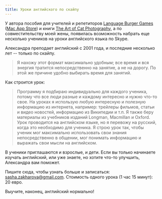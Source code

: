 ```yaml
---
title: Уроки английского по скайпу
---
```


У автора пособия для учителей и репетиторов [Language Burger Games](http://www.languageburger.co.uk)
<span style="white-space: nowrap">(<a href="https://itunes.apple.com/ru/app/language-burger-games-anglijskij/id524434801?mt=12&uo=4">Mac App Store</a>)</span>
и книги [The Art of Cat Photography](http://www.properpicks.com/cat-photo/), а по совместительству моей жены,
появилась возможность набрать еще несколько учеников на уроки английского языка по Skype.

Александра преподает английский с 2001 года, и последние несколько лет -- только по скайпу.

> Я нахожу этот формат максимально удобным; все время и вся энергия тратится непосредственно
> на занятие, а не на дорогу. По этой же причине удобно выбирать время для занятий.

Как строится урок:

> Программу я подбираю индивидуально для каждого ученика, потому что все люди разные и каждому
> интересно и нужно что-то свое. На уроках я использую любую интересную и полезную информацию
> из интернета, например: трейлеры фильмов, статьи и видео новостей, информацию из Википедии и т.п.
> Я также беру материалы из учебников изданий Longman, Macmillan и Oxford.
> Урок проводится на английском языке, но я перевожу на русский, когда это необходимо для ученика.
> Я строю урок так, чтобы ученик мог максимально использовать свои знания непосредственно в общении,
> мог понимать информацию и выражать свои мысли на английском.

В ученики приглашаются и взрослые, и дети. Если вы только начинаете изучать английский,
или уже знаете, но хотите что-то улучшить, Александра вам поможет.

Пишите сюда, чтобы узнать больше и записаться: <sasha.zakharova@gmail.com>.
Стоимость одного урока (1 час 15 минут): 20 евро.

Выучите, наконец, английский нормально!
